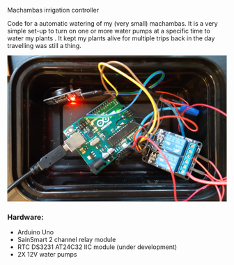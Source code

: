 Machambas irrigation controller

Code for a automatic watering of my (very small) machambas. It is a very simple set-up to turn on one or more water pumps at a specific time to water my plants . It kept my plants alive for multiple trips back in the day travelling was still a thing.



![](./images/img2020.jpg)



### Hardware:

 - Arduino Uno
 - SainSmart 2 channel relay module
 - RTC DS3231 AT24C32 IIC module (under development)
 - 2X 12V water pumps